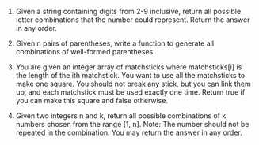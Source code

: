 1. Given a string containing digits from 2-9 inclusive, return all possible letter combinations that the number could represent. Return the answer in any order.



2. Given n pairs of parentheses, write a function to generate all combinations of well-formed parentheses.



3. You are given an integer array of matchsticks where matchsticks[i] is the length of the ith matchstick. You want to use all the matchsticks to make one square. You should not break any stick, but you can link them up, and each matchstick must be used exactly one time.
Return true if you can make this square and false otherwise.



4. Given two integers n and k, return all possible combinations of k numbers chosen from the range [1, n].
    Note: The number should not be repeated in the combination.
    You may return the answer in any order.